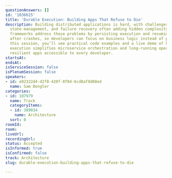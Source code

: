 ```yaml
---
questionAnswers: []
id: '1036625'
title: 'Durable Execution: Building Apps That Refuse to Die'
description: Building distributed applications is hard, with challenges like retries,
  state management, and failure recovery often adding hidden complexity. Durable execution
  frameworks address these problems by persisting execution and resuming seamlessly
  after crashes, so developers can focus on business logic instead of plumbing. In
  this session, you’ll see practical code examples and a live demo of how durable
  execution simplifies microservice orchestration and long-running operations, making
  resilient apps accessible to every developer.
startsAt:
endsAt:
isServiceSession: false
isPlenumSession: false
speakers:
- id: e02322d4-d2f8-420f-8f04-6cd8af9d88ed
  name: Sam Dengler
categories:
- id: 107979
  name: Track
  categoryItems:
  - id: 389034
    name: Architecture
  sort: 0
roomId:
room:
liveUrl:
recordingUrl:
status: Accepted
isInformed: true
isConfirmed: false
track: Architecture
slug: durable-execution-building-apps-that-refuse-to-die

---
```


